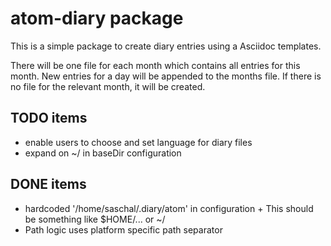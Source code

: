 # atom-diary package

This is a simple package to create diary entries using a Asciidoc templates.

There will be one file for each month which contains all entries for this month.
New entries for a day will be appended to the months file.  If there is no file
for the relevant month, it will be created.

## TODO items

* enable users to choose and set language for diary files
* expand on ~/ in baseDir configuration

## DONE items

* hardcoded '/home/saschal/.diary/atom' in configuration +
  This should be something like $HOME/... or ~/
* Path logic uses platform specific path separator
